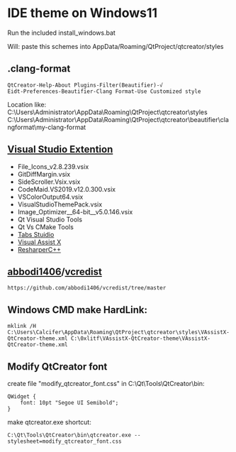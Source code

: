 # IDE theme on Windows11

Run the included install_windows.bat

Will:
    paste this schemes into AppData/Roaming/QtProject/qtcreator/styles

## .clang-format

    QtCreator-Help-About Plugins-Filter(Beautifier)-√
    Eidt-Preferences-Beautifier-Clang Format-Use Customized style

Location like:
    C:\Users\Administrator\AppData\Roaming\QtProject\qtcreator\styles
    C:\Users\Administrator\AppData\Roaming\QtProject\qtcreator\beautifier\clangformat\my-clang-format

## [Visual Studio Extention](https://marketplace.visualstudio.com/)
* File_Icons_v2.8.239.vsix
* GitDiffMargin.vsix
* SideScroller.Vsix.vsix
* CodeMaid.VS2019.v12.0.300.vsix
* VSColorOutput64.vsix
* VisualStudioThemePack.vsix
* Image_Optimizer__64-bit__v5.0.146.vsix
* Qt Visual Studio Tools
* Qt Vs CMake Tools
* [Tabs Stuidio](https://tabsstudio.com/)
* [Visual Assist X](https://www.wholetomato.com/)
* [ResharperC++](https://www.jetbrains.com/resharper-cpp/)


## [abbodi1406](https://github.com/abbodi1406)/[vcredist](https://github.com/abbodi1406/vcredist)

    https://github.com/abbodi1406/vcredist/tree/master

## Windows CMD make HardLink:
```
mklink /H C:\Users\Calcifer\AppData\Roaming\QtProject\qtcreator\styles\VAssistX-QtCreator-theme.xml C:\0xlitf\VAssistX-QtCreator-theme\VAssistX-QtCreator-theme.xml
```
## Modify QtCreator font
create file "modify_qtcreator_font.css" in C:\Qt\Tools\QtCreator\bin:
```
QWidget {
    font: 10pt "Segoe UI Semibold";
}
```
make qtcreator.exe shortcut:
```
C:\Qt\Tools\QtCreator\bin\qtcreator.exe --stylesheet=modify_qtcreator_font.css
```
